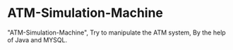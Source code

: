 # ATM-Simulation-Machine
"ATM-Simulation-Machine", Try to manipulate the ATM system,
By the help of Java and MYSQL.
